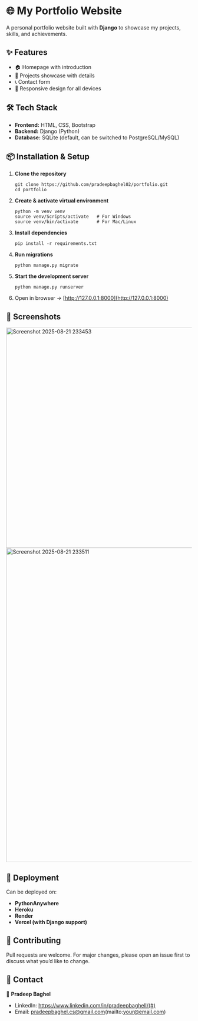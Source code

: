# 🌐 My Portfolio Website

A personal portfolio website built with **Django** to showcase my projects, skills, and achievements.

## ✨ Features

* 🏠 Homepage with introduction
* 📂 Projects showcase with details
* 📞 Contact form
* 📱 Responsive design for all devices

## 🛠 Tech Stack

* **Frontend:** HTML, CSS, Bootstrap
* **Backend:** Django (Python)
* **Database:** SQLite (default, can be switched to PostgreSQL/MySQL)

## 📦 Installation & Setup

1. **Clone the repository**

   ```
   git clone https://github.com/pradeepbaghel02/portfolio.git
   cd portfolio
   ```

2. **Create & activate virtual environment**

   ```
   python -m venv venv
   source venv/Scripts/activate   # For Windows
   source venv/bin/activate       # For Mac/Linux
   ```

3. **Install dependencies**

   ```
   pip install -r requirements.txt
   ```

4. **Run migrations**

   ```
   python manage.py migrate
   ```

5. **Start the development server**

   ```
   python manage.py runserver
   ```

6. Open in browser → [http://127.0.0.1:8000](http://127.0.0.1:8000)

## 📸 Screenshots

<img width="1919" height="597" alt="Screenshot 2025-08-21 233453" src="https://github.com/user-attachments/assets/076d51dd-7af2-4eeb-9164-2fcb99eaeea8" />
<img width="1919" height="852" alt="Screenshot 2025-08-21 233511" src="https://github.com/user-attachments/assets/055cc8f2-7c4e-41c0-bdbf-f72b86d0fe51" />




## 🚀 Deployment

Can be deployed on:

* **PythonAnywhere**
* **Heroku**
* **Render**
* **Vercel (with Django support)**

## 🤝 Contributing

Pull requests are welcome. For major changes, please open an issue first to discuss what you’d like to change.

## 📧 Contact

👤 **Pradeep Baghel**

* LinkedIn: https://www.linkedin.com/in/pradeepbaghell/(#)
* Email: pradeepbaghel.cs@gmail.com(mailto:your@email.com)

